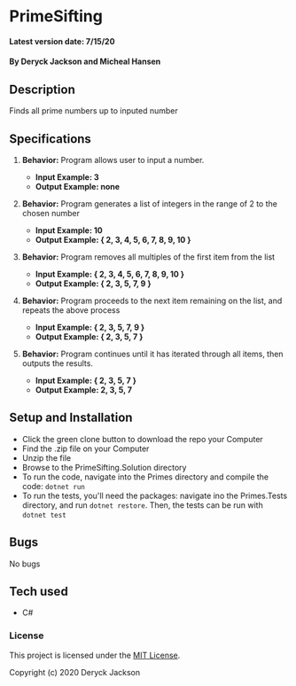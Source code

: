 # PrimeSifting

#### Latest version date: 7/15/20

#### By Deryck Jackson and Micheal Hansen

## Description

Finds all prime numbers up to inputed number

## Specifications

1. **Behavior:** Program allows user to input a number.
    * **Input Example: 3**
    * **Output Example: none**

2. **Behavior:** Program generates a list of integers in the range of 2 to the chosen number
    * **Input Example: 10**
    * **Output Example: { 2, 3, 4, 5, 6, 7, 8, 9, 10 }**

3. **Behavior:** Program removes all multiples of the first item from the list
    * **Input Example: { 2, 3, 4, 5, 6, 7, 8, 9, 10 }**
    * **Output Example: { 2, 3, 5, 7, 9 }**

4. **Behavior:** Program proceeds to the next item remaining on the list, and repeats the above process
    * **Input Example: { 2, 3, 5, 7, 9 }**
    * **Output Example: { 2, 3, 5, 7 }**

5. **Behavior:** Program continues until it has iterated through all items, then outputs the results.
    * **Input Example: { 2, 3, 5, 7 }**
    * **Output Example: 2, 3, 5, 7**
   
## Setup and Installation

* Click the green clone button to download the repo your Computer
* Find the .zip file on your Computer
* Unzip the file
* Browse to the PrimeSifting.Solution directory
* To run the code, navigate into the Primes directory and compile the code: `dotnet run`
* To run the tests, you'll need the packages: navigate ino the Primes.Tests directory, and run `dotnet restore`. Then, the tests can be run with `dotnet test`

## Bugs

No bugs

## Tech used

* C#

### License

This project is licensed under the [MIT License](https://opensource.org/licenses/MIT).

Copyright (c) 2020 Deryck Jackson
